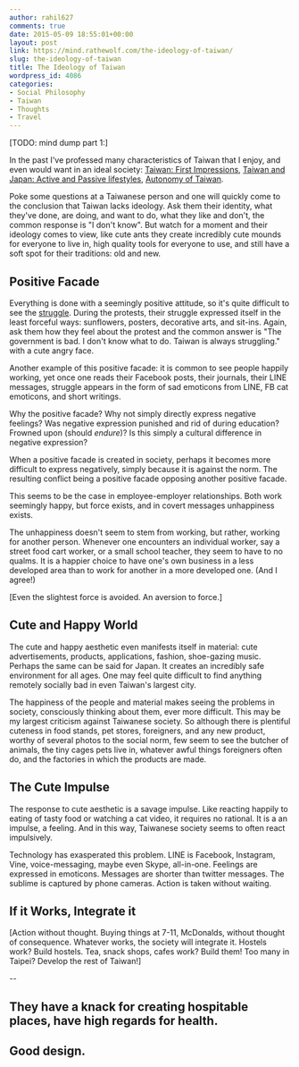 ```yaml
---
author: rahil627
comments: true
date: 2015-05-09 18:55:01+00:00
layout: post
link: https://mind.rathewolf.com/the-ideology-of-taiwan/
slug: the-ideology-of-taiwan
title: The Ideology of Taiwan
wordpress_id: 4086
categories:
- Social Philosophy
- Taiwan
- Thoughts
- Travel
---
```


[TODO: mind dump part 1:]

In the past I've professed many characteristics of Taiwan that I enjoy, and even would want in an ideal society: [ Taiwan: First Impressions](https://mind.rathewolf.com/taiwan-first-impressions), [Taiwan and Japan: Active and Passive lifestyles](https://mind.rathewolf.com/taiwan-and-japan-active-and-passive-lifestyles), [Autonomy of Taiwan](https://mind.rathewolf.com/autonomy-of-taiwan).

Poke some questions at a Taiwanese person and one will quickly come to the conclusion that Taiwan lacks ideology. Ask them their identity, what they've done, are doing, and want to do, what they like and don't, the common response is "I don't know". But watch for a moment and their ideology comes to view, like cute ants they create incredibly cute mounds for everyone to live in, high quality tools for everyone to use, and still have a soft spot for their traditions: old and new.



## Positive Facade


Everything is done with a seemingly positive attitude, so it's quite difficult to see the [struggle](https://mind.rathewolf.com/a-foreigner-crashes-at-the-legislative-yuans-slumber-party). During the protests, their struggle expressed itself in the least forceful ways: sunflowers, posters, decorative arts, and sit-ins. Again, ask them how they feel about the protest and the common answer is "The government is bad. I don't know what to do. Taiwan is always struggling." with a cute angry face.

Another example of this positive facade: it is common to see people happily working, yet once one reads their Facebook posts, their journals, their LINE messages, struggle appears in the form of sad emoticons from LINE, FB cat emoticons, and short writings.

Why the positive facade? Why not simply directly express negative feelings? Was negative expression punished and rid of during education? Frowned upon (should _endure_)? Is this simply a cultural difference in negative expression?

When a positive facade is created in society, perhaps it becomes more difficult to express negatively, simply because it is against the norm. The resulting conflict being a positive facade opposing another positive facade.

This seems to be the case in employee-employer relationships. Both work seemingly happy, but force exists, and in covert messages unhappiness exists.

The unhappiness doesn't seem to stem from working, but rather, working for another person. Whenever one encounters an individual worker, say a street food cart worker, or a small school teacher, they seem to have to no qualms. It is a happier choice to have one's own business in a less developed area than to work for another in a more developed one. (And I agree!)

[Even the slightest force is avoided. An aversion to force.]



## Cute and Happy World


The cute and happy aesthetic even manifests itself in material: cute advertisements, products, applications, fashion, shoe-gazing music. Perhaps the same can be said for Japan. It creates an incredibly safe environment for all ages. One may feel quite difficult to find anything remotely socially bad in even Taiwan's largest city.

The happiness of the people and material makes seeing the problems in society, consciously thinking about them, ever more difficult. This may be my largest criticism against Taiwanese society. So although there is plentiful cuteness in food stands, pet stores, foreigners, and any new product, worthy of several photos to the social norm, few seem to see the butcher of animals, the tiny cages pets live in, whatever awful things foreigners often do, and the factories in which the products are made.



## The Cute Impulse


The response to cute aesthetic is a savage impulse. Like reacting happily to eating of tasty food or watching a cat video, it requires no rational. It is a an impulse, a feeling. And in this way, Taiwanese society seems to often react impulsively.

Technology has exasperated this problem. LINE is Facebook, Instagram, Vine, voice-messaging, maybe even Skype, all-in-one. Feelings are expressed in emoticons. Messages are shorter than twitter messages. The sublime is captured by phone cameras. Action is taken without waiting.



## If it Works, Integrate it


[Action without thought. Buying things at 7-11, McDonalds, without thought of consequence. Whatever works, the society will integrate it. Hostels work? Build hostels. Tea, snack shops, cafes work? Build them! Too many in Taipei? Develop the rest of Taiwan!]

--

They have a knack for creating hospitable places, have high regards for health.
--

Good design.
--
